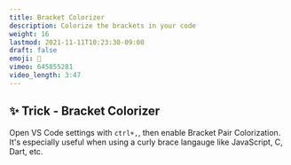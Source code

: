 ```yaml
---
title: Bracket Colorizer
description: Colorize the brackets in your code
weight: 16
lastmod: 2021-11-11T10:23:30-09:00
draft: false
emoji: 🌈
vimeo: 645855281
video_length: 3:47
---
```


## ✨ Trick - Bracket Colorizer

Open VS Code settings with `ctrl+,`, then enable Bracket Pair Colorization. It's especially useful when using a curly brace langauge like JavaScript, C, Dart, etc.

